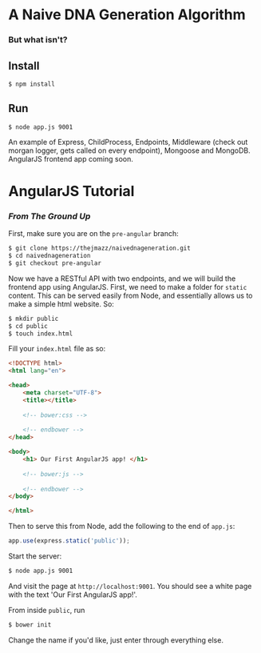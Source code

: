 # A Naive DNA Generation Algorithm

### But what isn't?

## Install
```
$ npm install
```
## Run
```
$ node app.js 9001
```

An example of Express, ChildProcess, Endpoints, Middleware (check out morgan logger, 
gets called on every endpoint), Mongoose and MongoDB. AngularJS frontend app
coming soon.

# AngularJS Tutorial
### *From The Ground Up*

First, make sure you are on the `pre-angular` branch:
~~~bash
$ git clone https://thejmazz/naivednageneration.git
$ cd naivednageneration
$ git checkout pre-angular
~~~

Now we have a RESTful API with two endpoints, and we will build the frontend app using AngularJS.
First, we need to make a folder for `static` content. This can be served easily from Node, and 
essentially allows us to make a simple html website. So:

~~~bash
$ mkdir public
$ cd public
$ touch index.html
~~~

Fill your `index.html` file as so:

~~~html
<!DOCTYPE html>
<html lang="en">

<head>
    <meta charset="UTF-8">
    <title></title>
    
    <!-- bower:css -->
    
    <!-- endbower -->
</head>

<body>
    <h1> Our First AngularJS app! </h1>
    
    <!-- bower:js -->
    
    <!-- endbower -->
</body>

</html>
~~~

Then to serve this from Node, add the following to the end of `app.js`:

~~~js
app.use(express.static('public'));
~~~

Start the server:
~~~bash
$ node app.js 9001
~~~

And visit the page at `http://localhost:9001`. You should see a white page with the text 'Our First AngularJS app!'.

From inside `public`, run
~~~bash
$ bower init
~~~
Change the name if you'd like, just enter through everything else.
